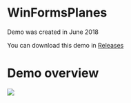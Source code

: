 # WinFormsPlanes

Demo was created in June 2018

You can download this demo in [Releases](/../../releases/latest)

# Demo overview
![](/media/DemoRec.gif)
